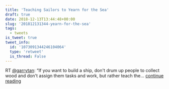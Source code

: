 ```yaml
---
title: 'Teaching Sailors to Yearn for the Sea'
draft: true
date: 2018-12-13T13:44:48+00:00
slug: '201812131344-yearn-for-the-sea'
tags:
  - tweets
is_tweet: true
tweet_info:
  id: '1073091344246104064'
  type: 'retweet'
  is_thread: False
---
```




RT [@garrytan](https://x.com/garrytan): “If you want to build a ship, don't drum up people to collect wood and don't assign them tasks and work, but rather teach the… [continue reading](https://x.com/sytelus/status/1073091344246104064)
